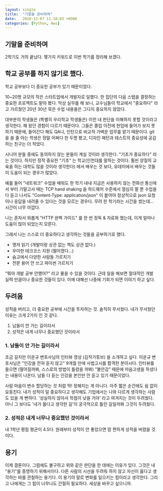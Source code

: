 ```yaml
---
layout: single
title:  "기말을 준비하며"
date:   2020-12-07 11:10:03 +0900
categories: [Python, Aws]
--- 
```


## 기말을 준비하며
2학기도 거의 끝났다. 몇가지 키워드로 이번 학기를 정리해 보겠다.


## 학교 공부를 하지 않기로 했다.
학교 공부보다 더 중요한 공부가 있기 때문이었다.

10~20명 규모의 작은 스타트업에서 개발자로 일했다. 한 집단의 다음 스탭을 결정하는
중요한 프로젝트도 맡아 봤다. 막상 실무를 해 보니, 교수님들이 학교에서 "중요하다" 라고 가르쳤던
20년 30년 묵은 수업 내용들은 그다지 중요하지 않았다.

대부분의 학생들은 (특별히 우리학교 학생들은) 이런 내 판단을 이해하지 못할 것이라고 생각한다.
해 왔던 경험이 다르기 때문이다. 그들은 졸업 이전에 현업에 들어가 보지 못하기 때문에, 
들어간다 해도 QA나, 인턴으로 비교적 가벼운 업무를 맡기 때문이다. git 을 쓸 줄 아는 학생은
정말 어쩌다 한 두명 봤고, 디자인 패턴과 테스트의 중요성에 공감하는 친구는 더 적었다.

시니어 분들 중에도 동의하지 않는 분들이 계실 것이라 생각한다. "기초가 중요하다" 라는 것이다.
하지만 정작 중요한 "기초" 는 학교(인천대를 말하는 것이다. 훨씬 양질의 교육을 하는 대학도 많을 것이라 생각한다)
에서 배우는 것 보다, 유데미에서 배우는 것들이 도움이 되는 경우가 많았다.

예를 들어 "네트워크" 수업을 배워도 한 학기 내내 지금은 사용하지 않는 전화선 통신에서 부터
기말고사 때는 TCP hand shaking 을 하드웨어 수준에서 열심히 팔 뿐
수업을 다 듣고 나서도 "Content-Type: application/json" 이 붙어야 정상적으로 json 요청이나 응답을 내려줄 수 있다는
것을 모르는 경우다. 무려 한 학기라는 시간을 썼는데... 시간이 너무 아깝다.

나는 혼자서 외롭게 "HTTP 완벽 가이드" 를 한 번 정독 & 자료화 했는데, 이게 얼마나 도움이 많이 되었는지 모른다. 

그래서 나는 스스로 더 중요하다고 생각하는 것들을 공부하기로 했다. 
* 명저 읽기 (개발이랑 상관 없는 책도 상관 없다.)
* 우아한 테크코스 지원 (떨어졌다...)
* 숨고에서 다양한 사람들 가르치기
* 전문 용어 안 쓰고 파이썬 가르치기

"뭐야 개발 공부 안헀어?" 라고 물을 수 있을 것이다. 근데 일을 해보면 절대적인 개발 실력 만큼이나
중요한 것들이 있다. 이에 대해선 나중에 기회가 되면 이야기 하고 싶다.

## 두려움

성적을 버리고, 더 중요한 공부에 시간을 투자하는 것.
솔직히 무서웠다. 내가 무서웠던 이유는 크게 2가지 인 것 같다.

1. 남들이 안 가는 길이라서
2. 성적은 내게 너무나 중요했던 것이라서

### 1. 남들이 안 가는 길이라서
조금 길지만 이운규 변호사님의 인터뷰 영상 (김작가튜브) 을 소개하고 싶다.
이운규 변호사님은 "인강을 전혀 듣지 않고" 9개월 만에 사법고시를 합격한 분이시다.
인터뷰를 들으면 (떨어질까봐, 스스로의 방법이 틀렸을 까봐) "불안감" 때문에 마음고생을 하셨다는 내용이 나온다.
남들 다 듣는 인강을 본인만 안 듣고 있기 때문이었다.

사람 마음이 변수 할당하는 것 처럼 딱! 정해지는 게 아니다. 아주 짧은 순간에도 쉼 없이 요동친다.
내가 성적이 덜 중요하다고 생각해도 기업에서는 나와 다르게 생각하는 사람도 있을 게 뻔하다.
'성실하지 않아서 학점이 낮을 거야' 라고 여겨지는 것이 두려웠다. 아니 그 보다도
'내가 옳다고 생각한 길'이 궁극적으로 틀린 길일까봐 그것이 두려웠다.

### 2. 성적은 내게 너무나 중요했던 것이라서
내 1학년 평점 평균이 4.5다. 원래부터 성적이 안 좋았으면 맘 편하게 성적을 버렸을 것이다.
 

## 용기 
이제 결론이다. 그럼에도 불구하고 위와 같은 판단을 한 데에는 이유가 있다.
그것은 내 "용기"를 증명하기 위해서이다.
다른 사람의 시선을 두려워 하지 않고 자신이 옳다고 생각하는 바를 관철하는 용기다.
이 용기야 말로 변화를 일으키는 힘이라고 생각한다. 그리고 나에게는 그 힘이 너무나도 간절히 필요하다.
세상을 바꾸고 싶으니까.




